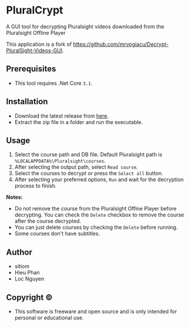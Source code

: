 # PluralCrypt

A GUI tool for decrypting Pluralsight videos downloaded from the Pluralsight Offline Player

This application is a fork of https://github.com/mrvogiacu/Decrypt-PluralSight-Videos-GUI.

## Prerequisites

* This tool requires .Net Core `3.1`.

## Installation

* Download the latest release from [here](https://github.com/sitiom/PluralCrypt/releases/latest).
* Extract the zip file in a folder and run the executable.

## Usage

1. Select the course path and DB file. Default Pluralsight path is `%LOCALAPPDATA%\Pluralsight\courses`.
2. After selecting the output path, select `Read course`.
3. Select the courses to decrypt or press the `Select all` button.
4. After selecting your preferred options, `Run` and wait for the decryption process to finish.

**Notes:**
+ Do not  remove the course from the Pluralsight Offine Player before decrypting. You can check the `Delete` checkbox to remove the course after the course decrypted.
+ You can just delete courses by checking the `Delete` before running.
+ Some courses don't have subtitles.

## Author

- sitiom
- Hieu Phan
- Loc Nguyen

## Copyright ©

- This software is freeware and open source and is only intended for personal or educational use.
